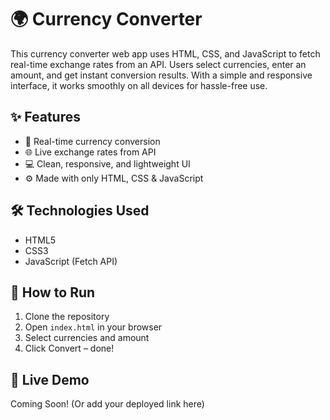 
# 🌍 Currency Converter
This currency converter web app uses HTML, CSS, and JavaScript to fetch real-time exchange rates from an API. Users select currencies, enter an amount, and get instant conversion results. With a simple and responsive interface, it works smoothly on all devices for hassle-free use.

## ✨ Features

- 🔁 Real-time currency conversion
- 🌐 Live exchange rates from API
- 💻 Clean, responsive, and lightweight UI
- ⚙️ Made with only HTML, CSS & JavaScript

## 🛠 Technologies Used

- HTML5  
- CSS3  
- JavaScript (Fetch API)

## 📁 How to Run

1. Clone the repository  
2. Open `index.html` in your browser  
3. Select currencies and amount  
4. Click Convert – done!

## 🔗 Live Demo

Coming Soon! (Or add your deployed link here)

